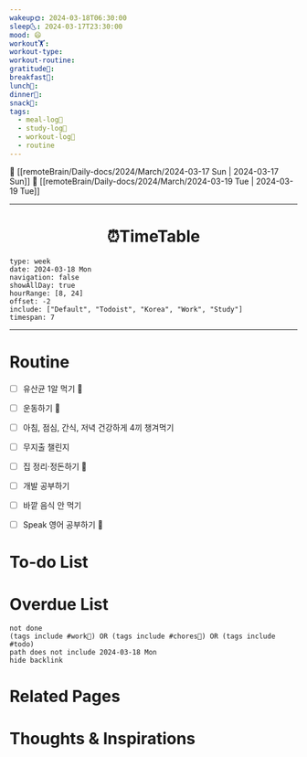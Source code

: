 ```yaml
---
wakeup🌞: 2024-03-18T06:30:00
sleep🌜: 2024-03-17T23:30:00
mood: 😄
workout🏋️: 
workout-type: 
workout-routine: 
gratitude🙏: 
breakfast🍳: 
lunch🍚: 
dinner🥗: 
snack🍬: 
tags:
  - meal-log📝
  - study-log📓
  - workout-log💪
  - routine
---
```


🔺 [[remoteBrain/Daily-docs/2024/March/2024-03-17 Sun | 2024-03-17 Sun]]
🔻 [[remoteBrain/Daily-docs/2024/March/2024-03-19 Tue | 2024-03-19 Tue]]
___
<h1> <center>⏰TimeTable </center> </h1>

```gEvent
type: week
date: 2024-03-18 Mon
navigation: false
showAllDay: true
hourRange: [8, 24]
offset: -2
include: ["Default", "Todoist", "Korea", "Work", "Study"]
timespan: 7
```

--- 


# Routine 

- [ ] 유산균 1알 먹기 🔼 
- [ ] 운동하기 🔼
- [ ] 아침, 점심, 간식, 저녁 건강하게 4끼 챙겨먹기
- [ ] 무지출 챌린지 
- [ ] 집 정리·정돈하기 🔼
- [ ] 개발 공부하기
- [ ] 바깥 음식 안 먹기 
- [ ] Speak 영어 공부하기 🔼 


# To-do List



# Overdue List
```tasks
not done
(tags include #work💼) OR (tags include #chores🧺) OR (tags include #todo)
path does not include 2024-03-18 Mon
hide backlink
```

# Related Pages



# Thoughts & Inspirations

